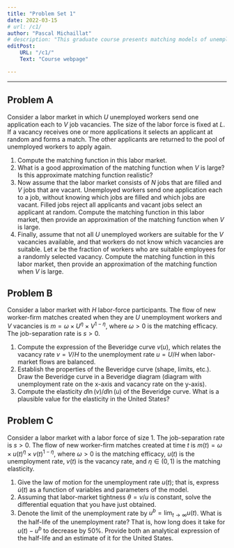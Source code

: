```yaml
---
title: "Problem Set 1" 
date: 2022-03-15
# url: /c1/
author: "Pascal Michaillat"
# description: "This graduate course presents matching models of unemployment and uses them to study unemployment fluctuations, job rationing, and labor-market policies." 
editPost:
    URL: "/c1/"
    Text: "Course webpage"

---
```


---

<!-- Handed out: Wednesday 9 February. Due: Wednesday 16 February, 10:30 am.  
Total: 10 points.  
You can work in a group, but you must write your own answers and acknowledge all group members. Always provide your derivations and explain your answers. -->

## Problem A

Consider a labor market in which $U$ unemployed workers send one application each to $V$ job vacancies. The size of the labor force is fixed at $L$. If a vacancy receives one or more applications it selects an applicant at random and forms a match. The other applicants are returned to the pool of unemployed workers to apply again. 

1. Compute the matching function in this labor market.
2. What is a good approximation of the matching function when $V$ is large? Is this approximate matching function realistic? 
3. Now assume that the labor market consists of $N$ jobs that are filled and $V$ jobs that are vacant. Unemployed workers send one application each to a job, without knowing which jobs are filled and which jobs are vacant. Filled jobs reject all applicants and vacant jobs select an applicant at random. Compute the matching function in this labor market, then provide an approximation of the matching function when $V$ is large.
4. Finally, assume that not all $U$ unemployed workers are suitable for the $V$ vacancies available, and that workers do not know which vacancies are suitable. Let $\kappa$ be the fraction of workers who are suitable employees for a randomly selected vacancy. Compute the matching function in this labor market, then provide an approximation of the matching function when $V$ is large.

## Problem B

Consider a labor market with $H$ labor-force participants. The flow of new worker-firm matches created when they are $U$ unemployment workers and $V$ vacancies is $m = \omega \times U^{\eta}\times V^{1-\eta}$, where $\omega>0$ is the matching efficacy. The job-separation rate is $s > 0$. 

1. Compute the expression of the Beveridge curve $v(u)$, which relates the vacancy rate $v = V/H$ to the unemployment rate $u = U/H$ when labor-market flows are balanced.
2. Establish the properties of the Beveridge curve (shape, limits, etc.). Draw the Beveridge curve in a Beveridge diagram (diagram with unemployment rate on the x-axis and vacancy rate on the y-axis).
3. Compute the elasticity $d\ln(v)/d\ln(u)$ of the Beveridge curve. What is a plausible value for the elasticity in the United States?

## Problem C

Consider a labor market with a labor force of size $1$. The job-separation rate is $s>0$.  The flow of new worker-firm matches created at time $t$ is $m(t)=\omega \times u(t)^{\eta}\times v(t)^{1-\eta}$, where $\omega>0$ is the matching efficacy, $u(t)$ is the unemployment rate, $v(t)$ is the vacancy rate, and $\eta\in(0,1)$ is the matching elasticity.

1. Give the law of motion for the unemployment rate $u(t)$; that is, express $\dot{u}(t)$ as a function of variables and parameters of the model.
2. Assuming that labor-market tightness $\theta = v/u$ is constant, solve the differential equation that you have just obtained. 
3. Denote the limit of the unemployment rate by $u^b = \lim_{t\to \infty} u(t)$. What is the half-life of the unemployment rate? That is, how long does it take for $u(t)-u^b$ to decrease by 50%. Provide both an analytical expression of the half-life and an estimate of it for the United States.

